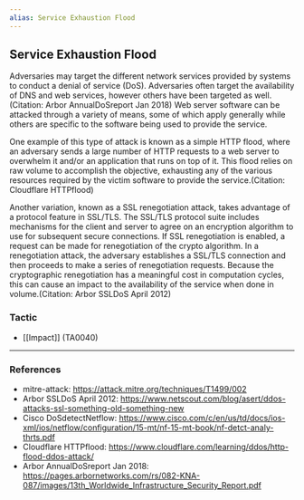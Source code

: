 ```yaml
---
alias: Service Exhaustion Flood
---
```


## Service Exhaustion Flood

Adversaries may target the different network services provided by systems to conduct a denial of service (DoS). Adversaries often target the availability of DNS and web services, however others have been targeted as well.(Citation: Arbor AnnualDoSreport Jan 2018) Web server software can be attacked through a variety of means, some of which apply generally while others are specific to the software being used to provide the service.

One example of this type of attack is known as a simple HTTP flood, where an adversary sends a large number of HTTP requests to a web server to overwhelm it and/or an application that runs on top of it. This flood relies on raw volume to accomplish the objective, exhausting any of the various resources required by the victim software to provide the service.(Citation: Cloudflare HTTPflood)

Another variation, known as a SSL renegotiation attack, takes advantage of a protocol feature in SSL/TLS. The SSL/TLS protocol suite includes mechanisms for the client and server to agree on an encryption algorithm to use for subsequent secure connections. If SSL renegotiation is enabled, a request can be made for renegotiation of the crypto algorithm. In a renegotiation attack, the adversary establishes a SSL/TLS connection and then proceeds to make a series of renegotiation requests. Because the cryptographic renegotiation has a meaningful cost in computation cycles, this can cause an impact to the availability of the service when done in volume.(Citation: Arbor SSLDoS April 2012)


### Tactic

- [[Impact]] (TA0040)


---
### References

- mitre-attack: https://attack.mitre.org/techniques/T1499/002
- Arbor SSLDoS April 2012: https://www.netscout.com/blog/asert/ddos-attacks-ssl-something-old-something-new
- Cisco DoSdetectNetflow: https://www.cisco.com/c/en/us/td/docs/ios-xml/ios/netflow/configuration/15-mt/nf-15-mt-book/nf-detct-analy-thrts.pdf
- Cloudflare HTTPflood: https://www.cloudflare.com/learning/ddos/http-flood-ddos-attack/
- Arbor AnnualDoSreport Jan 2018: https://pages.arbornetworks.com/rs/082-KNA-087/images/13th_Worldwide_Infrastructure_Security_Report.pdf
